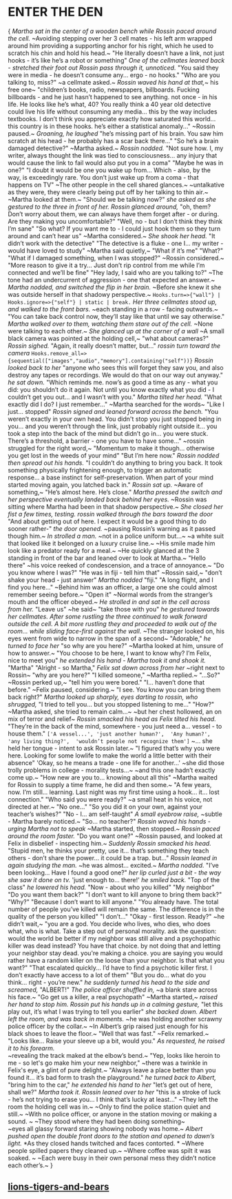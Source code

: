 # ENTER THE DEN
{
*Martha sat in the center of a wooden bench while Rossin paced around the cell.* 
~Avoiding stepping over her 3 cell mates - his left arm wrapped around him providing a supporting anchor for his right, which he used to scratch his chin and hold his head.~
"He literally doesn’t have a link, not just hooks - it’s like he’s a robot or something"
*One of the cellmates leaned back - stretched their foot out* 
*Rossin pass through it, unnoticed.* 
"You said they were in media - he doesn’t consume any... 
ergo - no hooks."
"Who are you talking to, miss?" 
~a cellmate asked.~
*Rossin waved his hand at that,*~ his free one~ 
"children’s books, radio, newspapers, billboards. 
Fucking billboards - and he just hasn’t happened to see anything. 
not once - in his life. 
He looks like he’s what, 40? 
You really think a 40 year old detective could live his life without consuming any media...
this by the way includes textbooks. 
I don’t think you appreciate exactly how saturated this world... 
this country is in these hooks. 
he’s either a statistical anomaly..." 
~Rossin paused.~ 
*Groaning, he laughed* 
"he’s missing part of his brain.
You saw him scratch at his head - he probably has a scar back there..."
"So he’s a brain damaged detective?" 
~Martha asked.~
*Rossin nodded.* 
"Not sure how. 
I, my writer, always thought the link was tied to consciousness... 
any injury that would cause the link to fail would also put you in a coma"
"Maybe he was in one?"
"I doubt it would be one you wake up from...
Which - also, by the way, is exceedingly rare. 
You don’t just wake up from a coma - that happens on TV"
~The other people in the cell shared glances.~ 
~untalkative as they were, they were clearly being put off by her talking to thin air.~ 
~Martha looked at them.~
"Should we be talking now?" 
*she asked as she gestured to the three in front of her.*
*Rossin glanced around,* 
"oh, them? 
Don’t worry about them, we can always have them forget after - or during. 
Are they making you uncomfortable?"
"Well, no - but I don’t think they think I’m sane"
"So what? 
If you want me to - I could just hook them so they turn around and can’t hear us"
~Martha considered.~
*She shook her head.* 
"It didn’t work with the detective"
"The detective is a fluke - one I... 
my writer - would have loved to study"
~Martha said quietly,~
"What if it’s me"
"What?"
"What if I damaged something, when I was stopped?"
~Rossin considered.~ 
"More reason to give it a try... 
Just don’t rip control from me while I’m connected and we’ll be fine"
"Hey lady, I said who are you talking to?" 
~The tone had an undercurrent of aggression - one that expected an answer.~
*Martha nodded, and switched the flip in her brain.* 
~Before she knew it she was outside herself in that shadowy perspective.~
`Hooks.turn=>{"wall"} | Hooks.ignore=>{"self"} | static | break.`
*Her three cellmates stood up, and walked to the front bars.* 
~each standing in a row - facing outwards.~
"You can take back control now, they’ll stay like that until we say otherwise."
*Martha walked over to them, watching them stare out of the cell.* 
~None were talking to each other.~ 
*She glanced up at the corner of a wall* 
~A small black camera was pointed at the holding cell,~ 
"what about cameras?"
*Rossin sighed.* "Again, it really doesn’t matter, but..." 
*rossin turn toward the camera*
`Hooks.remove_all=>{sequential(["images","audio","memory"].containing("self"))}`
*Rossin looked back to her* 
"anyone who sees this will forget they saw you, and also destroy any tapes or recordings. 
We would do that on our way out anyway." 
*he sat down.*
"Which reminds me.
now’s as good a time as any - what you did: you shouldn’t do it again. 
Not until you know exactly what you did - I couldn’t get you out... 
and I wasn’t with you."
*Martha tilted her head.*
"What exactly did I do? I just remember..."
~Martha searched for the words~
"Like I just... stopped"
*Rossin signed and leaned forward across the bench.*
"You weren’t exactly in your own head.
You didn't stop you just stopped being in you... 
and you weren’t through the link, just probably right outside it... 
you took a step into the back of the mind but didn’t go in... 
you were stuck. 
There’s a threshold, a barrier - one you have to have some..."
~rossin struggled for the right word,~ 
"Momentum to make it though... 
otherwise you get lost in the weeds of your mind"
"But I’m here now."
*Rossin nodded then spread out his hands.* 
"I couldn’t do anything to bring you back. 
It took something physically frightening enough, to trigger an automatic response... 
a base instinct for self-preservation. 
When part of your mind started moving again, you latched back in." 
*Rossin sat up.*
~Aware of something,~ 
"He’s almost here. He’s close."
*Martha pressed the switch and her perspective eventually landed back behind her eyes.* 
~Rossin was sitting where Martha had been in that shadow perspective.~ 
*She closed her fist a few times, testing.* 
*rossin walked through the bars toward the door*
"And about getting out of here. 
I expect it would be a good thing to do sooner rather-"
*the door opened.* 
~pausing Rossin’s warning as it passed though him.~ 
*In strolled a man.* 
~not in a police uniform but...~ 
~a white suit that looked like it belonged on a luxury cruise line.~ 
~His smile made him look like a predator ready for a meal.~ 
~He quickly glanced at the 3 standing in front of the bar and leaned over to look at Martha.~ 
"Hello there" 
~his voice reeked of condescension, and a trace of annoyance.~ 
"Do you know where I was?"
"He was in fiji - tell him that" 
~Rossin said,~ 
"don’t shake your head - just answer"
*Martha nodded* "fiji."
"A long flight, and I find you here..." 
~Behind him was an officer, a large one she could almost remember seeing before.~ 
"Open it"
~Normal words from the stranger’s mouth and the officer obeyed.~ 
*He strolled in and sat in the cell across from her.* 
"Leave us" 
~he said~ 
"take those with you" 
*he gestured towards her cellmates.* 
*After some rustling the three continued to walk forward outside the cell.* 
*A bit more rustling they and proceeded to walk out of the room...* 
*while sliding face-first against the wall.* 
~The stranger looked on, his eyes went from wide to narrow in the span of a second~ 
"Adorable," 
*he turned to face her* 
"so why are you here?"
~Martha looked at him, unsure of how to answer.~
"You choose to be here, I want to know why? I’m Felix, nice to meet you" 
*he extended his hand - Martha took it and shook it.*
"Martha"
"Alright - so Martha," 
*Felix sat down across from her*
~right next to Rossin~
"why are you here?"
"I killed someone," 
~Martha replied.~
"...So?"
~Rossin perked up,~ 
"tell him you were bored."
"I...
haven’t done that before." 
~Felix paused, considering.~ 
"I see. 
You know you can bring them back right?"
*Martha looked up sharply, eyes darting to rossin, who shrugged,* 
"I tried to tell you... 
but you stopped listening to me..."
"How?" 
~Martha asked, she tried to remain calm...~
~but her chest hollowed, an on mix of terror and relief~ 
*Rossin smacked his head as Felix tilted his head.*
"They’re in the back of the mind, somewhere - you just need a...
vessel - to house them."
`['A vessel...',
'just another human?', 
'Any human?',
'any living thing?', 
'wouldn’t people not recognize them']`
~... she held her tongue - intent to ask Rossin later.~
"I figured that’s why you were here. 
Looking for some lowlife to make the world a little better with their absence"
'Okay, so he means a trade - one life for another...' 
~she did those trolly problems in college - morality tests...~ 
~and this one hadn’t exactly come up.~
"How new are you to... 
knowing about all this"
~Martha waited for Rossin to supply a time frame, he did and then some.~
"A few years, now. 
I’m still... 
learning. 
Last night was my first time using a hook... 
it... 
lost connection."
"Who said you were ready?" 
~a small heat in his voice, not directed at her.~
"No one..."
"So you did it on your own, against your teacher’s wishes?"
"No - I... am self-taught"
*A small eyebrow raise,* ~subtle - Martha barely noticed.~
"So… no teacher?"
*Rossin waved his hands - urging Martha not to speak*
~Martha started, then stopped.~ 
*Rossin paced around the room faster.*
"Do you want one?"
~Rossin paused, and looked at Felix in disbelief - inspecting him.~ 
*Suddenly Rossin smacked his head.*
"Stupid men, he thinks your pretty, use it... 
that’s something they teach others - don’t share the power... 
it could be a trap. but..." 
*Rossin leaned in again studying the man.* 
~he was almost... excited.~
*Martha nodded.* 
"I’ve been looking... 
Have I found a good one?" 
*her lip curled just a bit - the way she saw it done on tv.* 
'just enough to...
there!' 
*he smiled back.*
"Top of the class" 
*he lowered his head.* 
"Now - about who you killed"
"My neighbor"
"Do you want them back?"
"I don’t want to kill anyone to bring them back?"
"Why?"
"Because I don’t want to kill anyone."
"You already have. 
The total number of people you’ve killed will remain the same. 
The difference is in the quality of the person you killed"
"I don’t..."
"Okay - first lesson.
Ready?"
~he didn’t wait,~
"you are a god. 
You decide who lives, who dies, who does what, who is what. 
Take a step out of personal morality. 
ask the question: would the world be better if my neighbor was still alive and a psychopathic killer was dead instead? 
You have that choice.
by not doing that and letting your neighbor stay dead. 
you're making a choice.
you are saying you would rather have a random killer on the loose than your neighbor. 
Is that what you want?"
"That escalated quickly... 
I’d have to find a psychotic killer first. 
I don’t exactly have access to a lot of them"
"But you do...
what do you think... 
right - you’re new." 
*he suddenly turned his head to the side and screamed,* 
"ALBERT!" 
*The police officer shuffled in,* ~a blank stare across his face.~ 
"Go get us a killer, a real psychopath"
~Martha started,~ *raised her hand to stop him.* 
*Rossin put his hands up in a calming gesture,* 
"let this play out, it’s what I was trying to tell you earlier" 
*she backed down.* 
*Albert left the room, and was back in moments.* 
~he was holding another scrawny police officer by the collar.~ 
~In Albert’s grip raised just enough for his black shoes to leave the floor.~
"Well that was fast." 
~Felix remarked.~ 
"Looks like... 
Raise your sleeve up a bit, would you." 
*As requested, he raised it to his forearm.*  
~revealing the track maked at the elbow’s bend.~ 
"Yep, looks like heroin to me - so let's go make him your new neighbor," 
~there was a twinkle in Felix's eye, a glint of pure delight.~ 
"Always leave a place better than you found it... 
it’s bad form to trash the playground." 
*he turned back to Albert,* 
"bring him to the car," 
*he extended his hand to her* 
"let’s get out of here, shall we?" 
*Martha took it.*
*Rossin leaned over to her* 
"this is a stroke of luck - he’s not trying to erase you... 
I think that’s lucky at least..."
~They left the room the holding cell was in.~
~Only to find the police station quiet and still.~
~With no police officer, or anyone in the station moving or making a sound. ~
~They stood where they had been doing something~  
~eyes all glassy forward staring showing nobody was home.~ 
*Albert pushed open the double front doors to the station and opened to dawn’s light.* 
*As they closed hands twitched and faces contorted. *
~Where people spilled papers they cleaned up.~ 
~Where coffee was spilt it was soaked. ~
~Each were busy in their own personal mess they didn’t notice each other’s.~
}
## [lions-tigers-and-bears](lions-tigers-and-bears.md)
